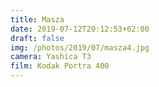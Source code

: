 ```yaml
---
title: Masza
date: 2019-07-12T20:12:53+02:00
draft: false
img: /photos/2019/07/masza4.jpg
camera: Yashica T3
film: Kodak Portra 400
---
```

